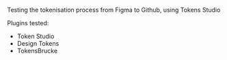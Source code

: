 Testing the tokenisation process from Figma to Github, using Tokens Studio

Plugins tested:
- Token Studio
- Design Tokens
- TokensBrucke